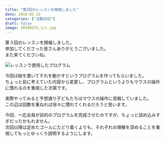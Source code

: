 ```yaml
---
title: "第3回のレッスンを開催しました"
date: 2019-02-23
categories: ["活動日記"]
draft: false
image: 20190223_1/1.jpg
---
```


第３回のレッスンを開催しました。  
参加してくださった皆さんありがとうございました。  
また来てくださいね。  

![レッスンで使用したプログラム](/img/post/20190223_1/2.png)  

今回は絵を書いてそれを動かすというプログラムを作ってもらいました。  
ちょっと前に考えていた内容から変更し、プログラムというよりもマウスの操作に慣れるのを重視した次第です。  

実際やってみると予想通り子どもたちはマウスの操作に苦戦していました。  
この辺は回数を重ねれば徐々に慣れてくれるだろうと思います。  

今回、一応全員が目的のプログラムを完成させたのですが、ちょっと詰め込みすぎだったかもれません。  
次回以降は定めたゴールにたどり着くよりも、それぞれの理解を深めることを重視してもっとゆっくり説明するようにします。    
